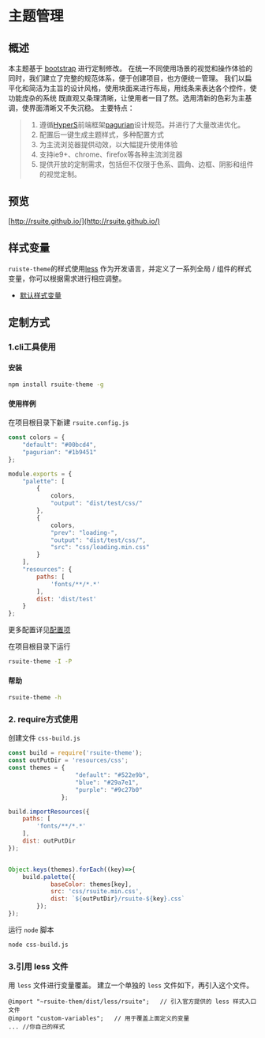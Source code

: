 # 主题管理
## 概述
本主题基于 [bootstrap](https://github.com/twbs/bootstrap) 进行定制修改。
在统一不同使用场景的视觉和操作体验的同时，我们建立了完整的规范体系，便于创建项目，也方便统一管理。
我们以扁平化和简洁为主旨的设计风格，使用块面来进行布局，用线条来表达各个控件，使功能庞杂的系统 既直观又条理清晰，让使用者一目了然。选用清新的色彩为主基调，使界面清晰又不失沉稳。
主要特点：
> 1. 遵循[HyperS](http://www.hypers.com)前端框架[pagurian](http://pagurian.com/design/)设计规范。并进行了大量改进优化。
> 2. 配置后一键生成主题样式，多种配置方式
> 3. 为主流浏览器提供动效，以大幅提升使用体验
> 4. 支持ie9+、chrome、firefox等各种主流浏览器
> 5. 提供开放的定制需求，包括但不仅限于色系、圆角、边框、阴影和组件的视觉定制。

## 预览
[http://rsuite.github.io/](http://rsuite.github.io/)

## 样式变量
`ruiste-theme`的样式使用[less](http://less.bootcss.com/) 作为开发语言，并定义了一系列全局 / 组件的样式变量，你可以根据需求进行相应调整。
- [默认样式变量](https://github.com/rsuite/rsuite-theme/blob/master/src/less/variables.less)

## 定制方式
### 1.cli工具使用
#### 安装
```bash
npm install rsuite-theme -g
```

#### 使用样例
在项目根目录下新建 `rsuite.config.js`

```javascript
const colors = {
    "default": "#00bcd4",
    "pagurian": "#1b9451"
};

module.exports = {
    "palette": [
        {
            colors,
            "output": "dist/test/css/"
        },
        {
            colors,
            "prev": "loading-",
            "output": "dist/test/css/",
            "src": "css/loading.min.css"
        }
    ],
    "resources": {
        paths: [
            'fonts/**/*.*'
        ],
        dist: 'dist/test'
    }
};
```
更多配置详见[配置项](https://github.com/rsuite/rsuite-theme/tree/dev#%E9%85%8D%E7%BD%AE%E9%A1%B9)

在项目根目录下运行
```bash
rsuite-theme -I -P
```
#### 帮助

```bash
rsuite-theme -h
```

### 2. require方式使用
创建文件 `css-build.js`
```javascript
const build = require('rsuite-theme');
const outPutDir = 'resources/css';
const themes = {
                   "default": "#522e9b",
                   "blue": "#29a7e1",
                   "purple": "#9c27b0"
               };

build.importResources({
    paths: [
        'fonts/**/*.*'
    ],
    dist: outPutDir
});


Object.keys(themes).forEach((key)=>{
    build.palette({
            baseColor: themes[key],
            src: 'css/rsuite.min.css',
            dist: `${outPutDir}/rsuite-${key}.css`
        });
});
```
运行 `node` 脚本
```bash
node css-build.js
```

### 3.引用 less 文件
用 `less` 文件进行变量覆盖。
建立一个单独的 `less` 文件如下，再引入这个文件。
```less
@import "~rsuite-them/dist/less/rsuite";   // 引入官方提供的 less 样式入口文件
@import "custom-variables";   // 用于覆盖上面定义的变量
... //你自己的样式
```

